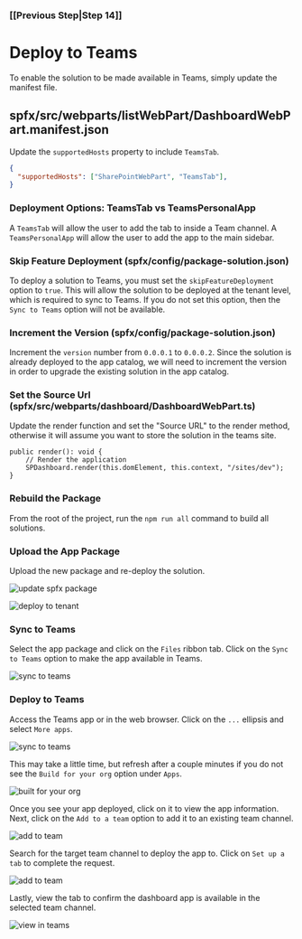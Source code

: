 ### [[Previous Step|Step 14]]

# Deploy to Teams

To enable the solution to be made available in Teams, simply update the manifest file.

## spfx/src/webparts/listWebPart/DashboardWebPart.manifest.json

Update the `supportedHosts` property to include `TeamsTab`.

```json
{
  "supportedHosts": ["SharePointWebPart", "TeamsTab"],
}
```

### Deployment Options: TeamsTab vs TeamsPersonalApp

A `TeamsTab` will allow the user to add the tab to inside a Team channel. A `TeamsPersonalApp` will allow the user to add the app to the main sidebar.

### Skip Feature Deployment (spfx/config/package-solution.json)

To deploy a solution to Teams, you must set the `skipFeatureDeployment` option to `true`. This will allow the solution to be deployed at the tenant level, which is required to sync to Teams. If you do not set this option, then the `Sync to Teams` option will not be available.

### Increment the Version (spfx/config/package-solution.json)

Increment the `version` number from `0.0.0.1` to `0.0.0.2`. Since the solution is already deployed to the app catalog, we will need to increment the version in order to upgrade the existing solution in the app catalog.

### Set the Source Url (spfx/src/webparts/dashboard/DashboardWebPart.ts)

Update the render function and set the "Source URL" to the render method, otherwise it will assume you want to store the solution in the teams site.

```
public render(): void {
    // Render the application
    SPDashboard.render(this.domElement, this.context, "/sites/dev");
}
```

### Rebuild the Package

From the root of the project, run the ```npm run all``` command to build all solutions.

### Upload the App Package

Upload the new package and re-deploy the solution.

![update spfx package](/gunjandatta/sp-dashboard/wiki/images/updateSPFxPackage.png)

![deploy to tenant](/gunjandatta/sp-dashboard/wiki/images/deployToTenant.png)

### Sync to Teams

Select the app package and click on the `Files` ribbon tab. Click on the `Sync to Teams` option to make the app available in Teams.

![sync to teams](/gunjandatta/sp-dashboard/wiki/images/syncToTeams.png)

### Deploy to Teams

Access the Teams app or in the web browser. Click on the `...` ellipsis and select `More apps`.

![sync to teams](/gunjandatta/sp-dashboard/wiki/images/teamsMoreApps.png)

This may take a little time, but refresh after a couple minutes if you do not see the `Build for your org` option under `Apps`.

![built for your org](/gunjandatta/sp-dashboard/wiki/images/teamsBuiltForYourOrg.png)

Once you see your app deployed, click on it to view the app information. Next, click on the `Add to a team` option to add it to an existing team channel.

![add to team](/gunjandatta/sp-dashboard/wiki/images/addToTeam.png)

Search for the target team channel to deploy the app to. Click on `Set up a tab` to complete the request.

![add to team](/gunjandatta/sp-dashboard/wiki/images/selectATeam.png)

Lastly, view the tab to confirm the dashboard app is available in the selected team channel.

![view in teams](/gunjandatta/sp-dashboard/wiki/images/viewInTeams.png)